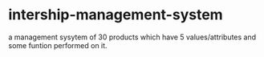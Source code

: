 # intership-management-system
a management sysytem of 30 products which have 5 values/attributes and some funtion performed on it.
